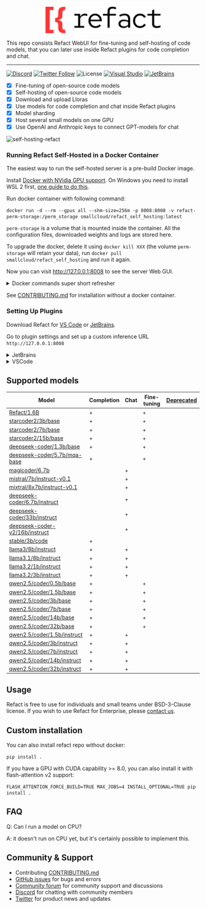 <p align='center'>
  <picture>
   <source width='300px' alt='White Refact Logo' media="(prefers-color-scheme: dark)" srcset="white-refact-logo.svg">
   <img width='300px' alt="Black Refact Logo" src="refact-logo.svg">
  </picture>
</p>

This repo consists Refact WebUI for fine-tuning and self-hosting of code models, that you can later use inside Refact plugins for code completion and chat.

---

[![Discord](https://img.shields.io/discord/1037660742440194089?logo=discord&label=Discord&link=https%3A%2F%2Fsmallcloud.ai%2Fdiscord)](https://smallcloud.ai/discord)
[![Twitter Follow](https://img.shields.io/twitter/follow/refact_ai)](https://twitter.com/intent/follow?screen_name=refact_ai)
![License](https://img.shields.io/github/license/smallcloudai/refact?cacheSeconds=1000)
[![Visual Studio](https://img.shields.io/visual-studio-marketplace/d/smallcloud.codify?label=VS%20Code)](https://marketplace.visualstudio.com/items?itemName=smallcloud.codify)
[![JetBrains](https://img.shields.io/jetbrains/plugin/d/com.smallcloud.codify?label=JetBrains)](https://plugins.jetbrains.com/plugin/20647-codify)

- [x] Fine-tuning of open-source code models
- [x] Self-hosting of open-source code models
- [x] Download and upload Lloras
- [x] Use models for code completion and chat inside Refact plugins
- [x] Model sharding
- [x] Host several small models on one GPU
- [x] Use OpenAI and Anthropic keys to connect GPT-models for chat

![self-hosting-refact](https://github.com/smallcloudai/refact/assets/5008686/18e48b42-b638-4606-bde0-cadd47fd26e7)

### Running Refact Self-Hosted in a Docker Container

The easiest way to run the self-hosted server is a pre-build Docker image.

Install [Docker with NVidia GPU support](https://docs.nvidia.com/datacenter/cloud-native/container-toolkit/install-guide.html#docker).
On Windows you need to install WSL 2 first, [one guide to do this](https://docs.docker.com/desktop/install/windows-install).

Run docker container with following command:
```commandline
docker run -d --rm --gpus all --shm-size=256m -p 8008:8008 -v refact-perm-storage:/perm_storage smallcloud/refact_self_hosting:latest
```

`perm-storage` is a volume that is mounted inside the container. All the configuration files, downloaded weights and logs are stored here.

To upgrade the docker, delete it using `docker kill XXX` (the volume `perm-storage` will retain your
data), run `docker pull smallcloud/refact_self_hosting` and run it again.

Now you can visit http://127.0.0.1:8008 to see the server Web GUI.


<details><summary>Docker commands super short refresher</summary>
Add your yourself to docker group to run docker without sudo (works for Linux):

```commandline
sudo usermod -aG docker {your user}
```

List all containers:

```commandline
docker ps -a
```

Start and stop existing containers (stop doesn't remove them):

```commandline
docker start XXX
docker stop XXX
```

Shows messages from a container:
```commandline
docker logs -f XXX
```

Remove a container and all its data (except data inside a volume):
```commandline
docker rm XXX
```

Check out or delete a docker volume:
```commandline
docker volume inspect VVV
docker volume rm VVV
```
</details>

See [CONTRIBUTING.md](CONTRIBUTING.md) for installation without a docker container.



### Setting Up Plugins


Download Refact for [VS Code](https://marketplace.visualstudio.com/items?itemName=smallcloud.codify) or [JetBrains](https://plugins.jetbrains.com/plugin/20647-refact-ai).

Go to plugin settings and set up a custom inference URL `http://127.0.0.1:8008`

<details><summary>JetBrains</summary>
Settings > Tools > Refact.ai > Advanced > Inference URL
</details>
<details><summary>VSCode</summary>
Extensions > Refact.ai Assistant > Settings > Infurl
</details>


## Supported models

| Model                                                                                                   | Completion | Chat | Fine-tuning | [Deprecated](## "Will be removed in next versions") |
|---------------------------------------------------------------------------------------------------------|------------|------|-------------|-----------------------------------------------------|
| [Refact/1.6B](https://huggingface.co/smallcloudai/Refact-1_6B-fim)                                      | +          |      | +           |                                                     |
| [starcoder2/3b/base](https://huggingface.co/bigcode/starcoder2-3b)                                      | +          |      | +           |                                                     |
| [starcoder2/7b/base](https://huggingface.co/bigcode/starcoder2-7b)                                      | +          |      | +           |                                                     |
| [starcoder2/15b/base](https://huggingface.co/bigcode/starcoder2-15b)                                    | +          |      | +           |                                                     |
| [deepseek-coder/1.3b/base](https://huggingface.co/deepseek-ai/deepseek-coder-1.3b-base)                 | +          |      | +           |                                                     |
| [deepseek-coder/5.7b/mqa-base](https://huggingface.co/deepseek-ai/deepseek-coder-5.7bmqa-base)          | +          |      | +           |                                                     |
| [magicoder/6.7b](https://huggingface.co/TheBloke/Magicoder-S-DS-6.7B-GPTQ)                              |            | +    |             |                                                     |
| [mistral/7b/instruct-v0.1](https://huggingface.co/TheBloke/Mistral-7B-Instruct-v0.1-GPTQ)               |            | +    |             |                                                     |
| [mixtral/8x7b/instruct-v0.1](https://huggingface.co/mistralai/Mixtral-8x7B-Instruct-v0.1)               |            | +    |             |                                                     |
| [deepseek-coder/6.7b/instruct](https://huggingface.co/TheBloke/deepseek-coder-6.7B-instruct-GPTQ)       |            | +    |             |                                                     |
| [deepseek-coder/33b/instruct](https://huggingface.co/deepseek-ai/deepseek-coder-33b-instruct)           |            | +    |             |                                                     |
| [deepseek-coder-v2/16b/instruct](https://huggingface.co/deepseek-ai/DeepSeek-Coder-V2-Lite-Instruct)    |            | +    |             |                                                     |
| [stable/3b/code](https://huggingface.co/stabilityai/stable-code-3b)                                     | +          |      |             |                                                     |
| [llama3/8b/instruct](https://huggingface.co/meta-llama/Meta-Llama-3-8B-Instruct)                        | +          | +    |             |                                                     |
| [llama3.1/8b/instruct](https://huggingface.co/meta-llama/Meta-Llama-3.1-8B-Instruct)                    | +          | +    |             |                                                     |
| [llama3.2/1b/instruct](https://huggingface.co/meta-llama/Llama-3.2-1B-Instruct)                         | +          | +    |             |                                                     |
| [llama3.2/3b/instruct](https://huggingface.co/meta-llama/Llama-3.2-3B-Instruct)                         | +          | +    |             |                                                     |
| [qwen2.5/coder/0.5b/base](https://huggingface.co/Qwen/Qwen2.5-Coder-0.5B)                               | +          |      | +           |                                                     |
| [qwen2.5/coder/1.5b/base](https://huggingface.co/Qwen/Qwen2.5-Coder-1.5B)                               | +          |      | +           |                                                     |
| [qwen2.5/coder/3b/base](https://huggingface.co/Qwen/Qwen2.5-Coder-3B)                                   | +          |      | +           |                                                     |
| [qwen2.5/coder/7b/base](https://huggingface.co/Qwen/Qwen2.5-Coder-7B)                                   | +          |      | +           |                                                     |
| [qwen2.5/coder/14b/base](https://huggingface.co/Qwen/Qwen2.5-Coder-14B)                                 | +          |      | +           |                                                     |
| [qwen2.5/coder/32b/base](https://huggingface.co/Qwen/Qwen2.5-Coder-32B)                                 | +          |      | +           |                                                     |
| [qwen2.5/coder/1.5b/instruct](https://huggingface.co/Qwen/Qwen2.5-Coder-1.5B-Instruct)                  | +          | +    |             |                                                     |
| [qwen2.5/coder/3b/instruct](https://huggingface.co/Qwen/Qwen2.5-Coder-3B-Instruct)                      | +          | +    |             |                                                     |
| [qwen2.5/coder/7b/instruct](https://huggingface.co/Qwen/Qwen2.5-Coder-7B-Instruct)                      | +          | +    |             |                                                     |
| [qwen2.5/coder/14b/instruct](https://huggingface.co/Qwen/Qwen2.5-Coder-14B-Instruct)                    | +          | +    |             |                                                     |
| [qwen2.5/coder/32b/instruct](https://huggingface.co/Qwen/Qwen2.5-Coder-32B-Instruct)                    | +          | +    |             |                                                     |

## Usage

Refact is free to use for individuals and small teams under BSD-3-Clause license. If you wish to use Refact for Enterprise, please [contact us](https://refact.ai/contact/).

## Custom installation

You can also install refact repo without docker:
```shell
pip install .
```
If you have a GPU with CUDA capability >= 8.0, you can also install it with flash-attention v2 support:
```shell
FLASH_ATTENTION_FORCE_BUILD=TRUE MAX_JOBS=4 INSTALL_OPTIONAL=TRUE pip install .
```

## FAQ

Q: Can I run a model on CPU?

A: it doesn't run on CPU yet, but it's certainly possible to implement this.

## Community & Support

- Contributing [CONTRIBUTING.md](CONTRIBUTING.md)
- [GitHub issues](https://github.com/smallcloudai/refact/issues) for bugs and errors
- [Community forum](https://github.com/smallcloudai/refact/discussions) for community support and discussions
- [Discord](https://www.smallcloud.ai/discord) for chatting with community members
- [Twitter](https://twitter.com/refact_ai) for product news and updates
